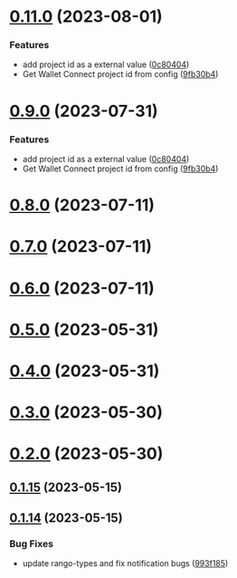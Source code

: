 # [0.11.0](https://github.com/rango-exchange/rango-client/compare/wallets-adapter-demo@0.8.0...wallets-adapter-demo@0.11.0) (2023-08-01)


### Features

* add project id as a external value ([0c80404](https://github.com/rango-exchange/rango-client/commit/0c80404a8cacb6c5b0338dea1e416b0b11db254b))
* Get Wallet Connect project id from config ([9fb30b4](https://github.com/rango-exchange/rango-client/commit/9fb30b4b1a83e2005bbf42553298f24b1e278e1c))



# [0.9.0](https://github.com/rango-exchange/rango-client/compare/wallets-adapter-demo@0.8.0...wallets-adapter-demo@0.9.0) (2023-07-31)


### Features

* add project id as a external value ([0c80404](https://github.com/rango-exchange/rango-client/commit/0c80404a8cacb6c5b0338dea1e416b0b11db254b))
* Get Wallet Connect project id from config ([9fb30b4](https://github.com/rango-exchange/rango-client/commit/9fb30b4b1a83e2005bbf42553298f24b1e278e1c))



# [0.8.0](https://github.com/rango-exchange/rango-client/compare/wallets-adapter-demo@0.7.0...wallets-adapter-demo@0.8.0) (2023-07-11)



# [0.7.0](https://github.com/rango-exchange/rango-client/compare/wallets-adapter-demo@0.6.0...wallets-adapter-demo@0.7.0) (2023-07-11)



# [0.6.0](https://github.com/rango-exchange/rango-client/compare/wallets-adapter-demo@0.5.0...wallets-adapter-demo@0.6.0) (2023-07-11)



# [0.5.0](https://github.com/rango-exchange/rango-client/compare/wallets-adapter-demo@0.4.0...wallets-adapter-demo@0.5.0) (2023-05-31)



# [0.4.0](https://github.com/rango-exchange/rango-client/compare/wallets-adapter-demo@0.3.0...wallets-adapter-demo@0.4.0) (2023-05-31)



# [0.3.0](https://github.com/rango-exchange/rango-client/compare/wallets-adapter-demo@0.2.0...wallets-adapter-demo@0.3.0) (2023-05-30)



# [0.2.0](https://github.com/rango-exchange/rango-client/compare/wallets-adapter-demo@0.1.15...wallets-adapter-demo@0.2.0) (2023-05-30)



## [0.1.15](https://github.com/rango-exchange/rango-client/compare/wallets-adapter-demo@0.1.14...wallets-adapter-demo@0.1.15) (2023-05-15)



## [0.1.14](https://github.com/rango-exchange/rango-client/compare/wallets-adapter-demo@0.1.13...wallets-adapter-demo@0.1.14) (2023-05-15)


### Bug Fixes

* update rango-types and fix notification bugs ([993f185](https://github.com/rango-exchange/rango-client/commit/993f185e0b8c5e5e15a2c65ba2d85d1f9c8daa90))



